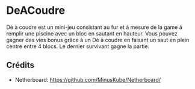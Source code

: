# DeACoudre
Dé à coudre est un mini-jeu consistant au fur et à mesure de la game à remplir une piscine avec un bloc en sautant en hauteur. Vous pouvez gagner des vies bonus grâce à un Dé à coudre en faisant un saut en plein centre entre 4 blocs. Le dernier survivant gagne la partie.

## Crédits
- Netherboard: https://github.com/MinusKube/Netherboard/
